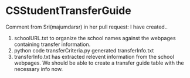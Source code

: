 # CSStudentTransferGuide
Comment from Sri(majumdarsr) in her pull request:
I have created..
1. schoolURL.txt to organize the school names against the webpages containing transfer information.
2. python code transferCriteria.py generated transferInfo.txt
3. transferInfo.txt has extracted relevent information from the school webpages.
We should be able to create a transfer guide table with the necessary info now.
